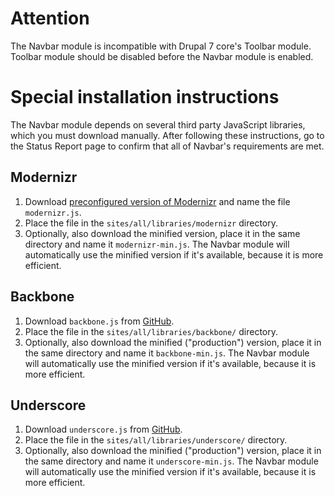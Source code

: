 # Attention

The Navbar module is incompatible with Drupal 7 core's Toolbar module. Toolbar
module should be disabled before the Navbar module is enabled.


# Special installation instructions

The Navbar module depends on several third party JavaScript libraries, which you must download manually. After following these instructions, go to the Status Report page to confirm that all of Navbar's requirements are met.

## Modernizr

1. Download [preconfigured version of Modernizr](http://modernizr.com/download/#-inputtypes-svg-touch-cssclasses-addtest-teststyles-prefixes-elem_details) and name the file `modernizr.js`.
2. Place the file in the `sites/all/libraries/modernizr` directory.
3. Optionally, also download the minified version, place it in the same directory and name it `modernizr-min.js`. The Navbar module will automatically use the minified version if it's available, because it is more efficient.

## Backbone

1. Download `backbone.js` from [GitHub](https://github.com/jashkenas/backbone).
2. Place the file in the `sites/all/libraries/backbone/` directory.
3. Optionally, also download the minified ("production") version, place it in the same directory and name it `backbone-min.js`. The Navbar module will automatically use the minified version if it's available, because it is more efficient.

## Underscore

1. Download `underscore.js` from [GitHub](https://github.com/jashkenas/underscore).
2. Place the file in the `sites/all/libraries/underscore/` directory.
3. Optionally, also download the minified ("production") version, place it in the same directory and name it `underscore-min.js`. The Navbar module will automatically use the minified version if it's available, because it is more efficient.
